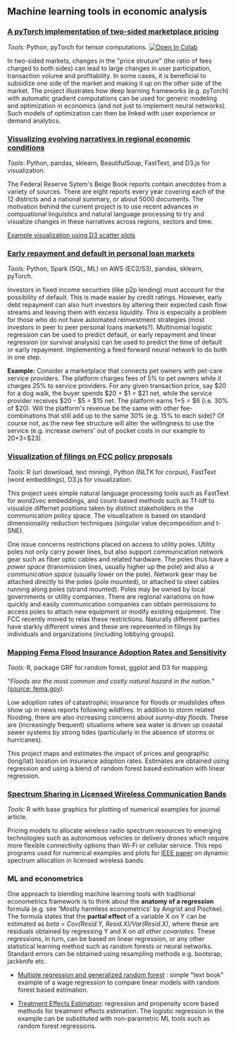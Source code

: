 ## Machine learning tools in economic analysis

### [A pyTorch implementation of two-sided marketplace pricing](./src/Marketplace.ipynb)
*Tools:* Python, pyTorch for tensor computations.
[![Open In Colab](https://colab.research.google.com/assets/colab-badge.svg)](https://colab.research.google.com/github/petecarkeek/analytics/blob/master/src/Marketplace.ipynb)

In two-sided markets, changes in the "price struture" (the ratio of fees charged to both sides) can lead to large changes in user participation, transaction volume and profitability. In some cases, it is beneficial to subsidize one side of the market and making it up on the other side of the market. The project illustrates how deep learning frameworks (e.g. pyTorch) with automatic gradient computations can be used for generic modeling and optimization in economics (and not just to implement neural networks). Such models of optimization can then be linked with user experience or demand analytics.


### [Visualizing evolving narratives in regional economic conditions](https://github.com/petecarkeek/beigeBook/)
*Tools*: Python, pandas, sklearn, BeautifulSoup, FastText, and D3.js for visualization.

The Federal Reserve Sytem's Beige Book reports contain anecdotes from a variety of sources. There are eight reports every year covering each of the 12 districts and a national summary, or about 5000 documents. The motivation behind the current project is to use recent advances in compuational linguistics and natural language processing to try and visualize changes in these narratives across regions, sectors and time.

[Example visualization using D3 scatter plots](http://bl.ocks.org/petecarkeek/raw/951e3798b51e6f8ad05cad4029b62d54/)



### [Early repayment and default in personal loan markets](https://github.com/petecarkeek/consumerFinance/)

*Tools:* Python, Spark (SQL, ML) on AWS (EC2/S3), pandas, sklearn, pyTorch.

Investors in fixed income securities (like p2p lending) must account for the possibility of default. This is made easier by credit ratings. However, early debt repayment can also hurt investors by altering their expected cash flow streams and leaving them with excess liquidity. This is especially a problem for those who do not have automated reinvestment strategies (most investors in peer to peer personal loans markets?). Multinomial logistic regression can be used to predict default, or early repayment and linear regression (or survival analysis) can be used to predict the time of default or early repayment. Implementing a feed forward neural network to do both in one step.


**Example:** Consider a marketplace that connects pet owners with pet-care service providers. The platform charges fees of 5% to pet owners while it charges 25% to service providers. For any given transaction price, say $20 for a dog walk, the buyer spends $20 + $1 = $21 net, while the service provider receives $20 - $5 = $15 net. The platform earns $1+$5 = $6 (i.e. 30% of $20). Will the platform's revenue be the same with other fee-combinations that still add up to the same 30% (e.g. 15% to each side)? Of course not, as the new fee structure will alter the willingness to use the service (e.g. increase owners' out of pocket costs in our example to $20+$3=$23). 

 

### [Visualization of filings on FCC policy proposals](https://github.com/petecarkeek/FCC/)
*Tools:* R (url download, text mining), Python (NLTK for corpus), FastText (word embeddings), D3.js for visualization. 

This project uses simple natural language processing tools such as FastText for word2vec embeddings, and count-based methods such as Tf-Idf to visualize differnet positions taken by distinct stakeholders in the communication policy space. The visualization is based on standard dimensionality reduction techniques (singular value decomposition and t-SNE). 

One issue concerns restrictions placed on access to utility poles. Utility poles not only carry power lines, but also support communication network gear such as fiber optic cables and related hardware. The poles thus have a *power space* (transmission lines, usually higher up the pole) and also a *communication space* (usually lower on the pole). Network gear may be attached directly to the poles (pole mounted), or attached to steel cables running along poles (strand mounted). Poles may be owned by local governments or utility companies. There are regional variations on how quickly and easily communication companies can obtain permissions to access poles to attach new equipment or modify existing equipment. The FCC recently moved to relax these restrictions. Naturally different parties have starkly different views and these are represented in filings by individuals and organizations (including lobbying groups).

### [Mapping Fema Flood Insurance Adoption Rates and Sensitivity](https://github.com/petecarkeek/floodInsurance) 
*Tools:* R, package GRF for random forest, ggplot and D3 for mapping.

"_Floods are the most common and costly natural hazard in the nation._" ([source: fema.gov](https://www.fema.gov/wildfires-you-need-flood-insurance)). 

Low adoption rates of catastrophic insurance for floods or mudslides often show up in news reports following wildfires. In addition to storm related flooding, there are also increasing concerns about _sunny-day floods_. These are (increasingly frequent) situations where sea water is driven up coastal sewer systems by strong tides (particularly in the absence of storms or hurricanes). 

This project maps and estimates the impact of prices and geographic (long/lat) location on insurance adoption rates. Estimates are obtained using regression and using a blend of random forest based estimation with linear regression.

### [Spectrum Sharing in Licensed Wireless Communication Bands](https://github.com/petecarkeek/Spectrum_Sharing)
*Tools:* R with base graphics for plotting of numerical examples for journal article.

Pricing models to allocate wireless radio spectrum resources to emerging technologies such as autonomous vehicles or delivery drones which require more flexible connectivity options than Wi-Fi or cellular service. This repo programs used for numerical examples and plots for [IEEE paper](https://ieeexplore.ieee.org/abstract/document/8301016/) on dynamic spectrum allocation in licensed wireless bands. 

### ML and econometrics
One approach to blending machine learning tools with traditional econometrics framework is to think about the **anatomy of a regression** formula (e.g. see 'Mostly harmless econometrics' by Angrist and Pischke). The formula states that the **partial effect** of a variable X on Y can be estimated as *beta = Cov(Resid.Y, Resid.X)/Var(Resid.X)*, where these are residuals obtained by regressing Y and X on *all other covariates*. These regressions, in turn, can be based on linear regression, or any other statistical learning method such as random forests or neural networks. Standard errors can be obtained using resampling methods e.g. bootsrap, jackknife etc.  

* [Multiple regression and generalized random forest](./src/genRandForest.ipynb) : simple "text book" example of a wage regression to compare linear models with random forest based estimation.

* [Treatment Effects Estimation](./src/avgTreatmentEffect.ipynb): regression and propensity score based methods for treatment effects estimation. The logistic regression in the example can be substituted with non-parametric ML tools such as random forest regressions. 
